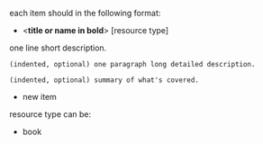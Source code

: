 each item should in the following format:

- <**title or name in bold**> [resource type]

 one line short description.

	(indented, optional) one paragraph long detailed description.

	(indented, optional) summary of what's covered.

- new item

resource type can be:
 - book 
